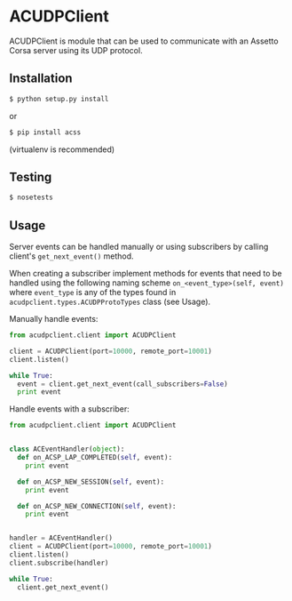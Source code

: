 # ACUDPClient

ACUDPClient is module that can be used to communicate with an Assetto Corsa
server using its UDP protocol.


## Installation

```bash
$ python setup.py install
```

or

```bash
$ pip install acss
```

(virtualenv is recommended)


## Testing
```bash
$ nosetests
```

## Usage

Server events can be handled manually or using subscribers by calling
client's `get_next_event()` method.

When creating a subscriber implement methods for events that need to be
handled using the following naming scheme `on_<event_type>(self, event)`
where `event_type` is any of the types found in
`acudpclient.types.ACUDPProtoTypes` class (see Usage).


Manually handle events:
```python
from acudpclient.client import ACUDPClient

client = ACUDPClient(port=10000, remote_port=10001)
client.listen()

while True:
  event = client.get_next_event(call_subscribers=False)
  print event
```


Handle events with a subscriber:
```python
from acudpclient.client import ACUDPClient


class ACEventHandler(object):
  def on_ACSP_LAP_COMPLETED(self, event):
    print event

  def on_ACSP_NEW_SESSION(self, event):
    print event

  def on_ACSP_NEW_CONNECTION(self, event):
    print event


handler = ACEventHandler()
client = ACUDPClient(port=10000, remote_port=10001)
client.listen()
client.subscribe(handler)

while True:
  client.get_next_event()
  ```
